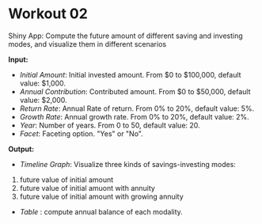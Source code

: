 # Workout 02

Shiny App: Compute the future amount of different saving and investing modes, and visualize them in different scenarios  

**Input:**  

+ *Initial Amount*: Initial invested amount. From $0 to $100,000, default value: $1,000.  
+ *Annual Contribution*: Contributed amount. From $0 to $50,000, default value: $2,000.  
+ *Return Rate*: Annual Rate of return. From 0% to 20%, default value: 5%.  
+ *Growth Rate*: Annual growth rate. From 0% to 20%, default value: 2%.  
+ *Year*: Number of years. From 0 to 50, default value: 20.  
+ *Facet*: Faceting option. "Yes" or "No".  

**Output:**  

+ *Timeline Graph*: Visualize three kinds of savings-investing modes:  
1. future value of initial amount  
2. future value of initial amuont with annuity  
3. future value of initial amount with growing annuity  

+ *Table* : compute annual balance of each modality.  
